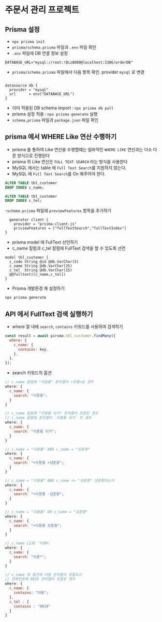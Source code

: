 # 주문서 관리 프로젝트

## Prisma 설정

- `npx prisma init`
- `prisma/schema.prisma` 파일과 `.env` 파일 확인
- `.env` 파일에 DB 연결 정보 설정

```env
DATABASE_URL="mysql://root:!Biz8080@localhost:3306/orderDB"
```

- `prisma/schema.prisma` 파일에서 다음 항목 확인. provider `mysql` 로 변경

```schema.prisma

datasource db {
  provider = "mysql"
  url      = env("DATABASE_URL")
}
```

- 이미 적용된 DB schema import : `npx prisma db pull`
- prisma 설정 적용 : `npx prisma generate` 실행
- `schema,prisma` 파일과 `package.json` 파일 확인

## prisma 에서 WHERE Like 연산 수행하기

- prisma 를 통하여 Like 연산을 수행할떄는 일바적인 `WHERE LIKE` 연산과는 다소 다른 방식으로 진행된다
- prisma 의 Like 연산은 `FULL TEXT SEARCH` 라는 방식을 사용한다
- MySQL 에서는 table 에 `Full Text Search`를 지원하지 않는다.
- MySQL 에 `Full Text Search`를 On 해주어야 한다.

```sql
ALTER TABLE tbl_customer
DROP INDEX c_name;

ALTER TABLE tbl_customer
DROP INDEX c_tel;
```

-`schema.prisma` 파일에 `previewFeatures` 항목을 추가하기

```schema.prisma
  generator client {
    provider = "prisma-client-js"
    priviewFeatures = ["fullTextSearch","fullTextIndex"]
}
```

- prisma model 에 FullText 선언하기
- c_name 칼럼과 c_tel 칼럼에 FullText 검색을 할 수 있도록 선언

```schema.prisma
model tbl_customer {
  c_code String @id @db.VarChar(5)
  c_name String @db.VarChar(25)
  c_tel  String @db.VarChar(15)
  @@fulltext([c_name,c_tel])
}

```

- Prisma 개발환경 재 설정하기

```bash
npx prisma generate
```

## API 에서 FullText 검색 실행하기

- where 절 내에 `search`, `contains` 키워드를 사용하여 검색하기

```js
const result = await pirsma.tbl_customer.findMany({
  where: {
    c_name: {
      contains: key,
    },
  },
});
```

- search 키워드의 옵션

```js
// c_name 칼럼에 "이몽룡" 문자열이 >포함<된 경우
where: {
  c_name: {
    search: "이몽룡";
  }
}

// c_name 칼럼에 "이몽룡 이가" 문자열이 포함된 경우
// c_name 칼럼에 문자열이 `이몽룡 이가` 인 경우
where: {
  c_name: {
    search: "이몽룡 이가";
  }
}

// c_name = "이몽룡" AND c_name = "성춘향"
where: {
  c_name: {
    search: "+이몽룡 +성춘향";
  }
}

// c_name = "이몽룡" AND c_name <> "성춘향" 성춘향아닌거
where: {
  c_name: {
    search: "+이몽룡 -성춘향";
  }
}

// c_name = "이몽룡" OR c_name = "성춘향"
where: {
  c_name: {
    search: "+이몽룡 성춘향";
  }
}

// c_name LIJE '이몽%'
where: {
  c_name: {
    search: "이몽*";
  }
}

// c_name 의 중간에 이몽 문자열이 포함되고
// 전화번호에 9019 문자열이 포함된 경우
where: {
  c_name: {
    contains: "이몽";
  },
  c_tel : {
    contains : "9019"
  }
}
```
